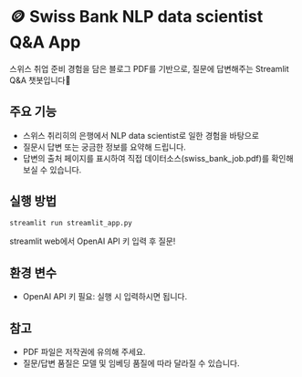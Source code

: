 # 🪙 Swiss Bank NLP data scientist Q&A App

스위스 취업 준비 경험을 담은 블로그 PDF를 기반으로,
질문에 답변해주는 Streamlit Q&A 챗봇입니다🤖

## 주요 기능
- 스위스 취리히의 은행에서 NLP data scientist로 일한 경험을 바탕으로
- 질문시 답변 또는 궁금한 정보를 요약해 드립니다.
- 답변의 출처 페이지를 표시하여 직접 데이터소스(swiss_bank_job.pdf)를 확인해보실 수 있습니다.

## 실행 방법
   ```bash
   streamlit run streamlit_app.py
   ```
streamlit web에서 OpenAI API 키 입력 후 질문!

## 환경 변수
- OpenAI API 키 필요: 실행 시 입력하시면 됩니다.

## 참고
- PDF 파일은 저작권에 유의해 주세요.
- 질문/답변 품질은 모델 및 임베딩 품질에 따라 달라질 수 있습니다.